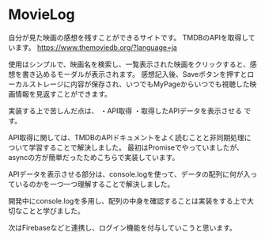 # MovieLog
自分が見た映画の感想を残すことができるサイトです。
TMDBのAPIを取得しています。
https://www.themoviedb.org/?language=ja

使用はシンプルで、映画名を検索し、一覧表示された映画をクリックすると、感想を書き込めるモーダルが表示されます。
感想記入後、Saveボタンを押すとローカルストレージに内容が保存され、いつでもMyPageからいつでも視聴した映画情報を見返すことができます。

実装する上で苦しんだ点は、
・API取得
・取得したAPIデータを表示させる
です。


API取得に関しては、TMDBのAPIドキュメントをよく読むことと非同期処理について学習することで解決しました。
最初はPromiseでやっていましたが、asyncの方が簡単だったためこちらで実装しています。

APIデータを表示させる部分は、console.logを使って、データの配列に何が入っているのかを一つ一つ理解することで解決しました。

開発中にconsole.logを多用し、配列の中身を確認することは実装をする上で大切なことと学びました。

次はFirebaseなどと連携し、ログイン機能を付与していこうと思います。
